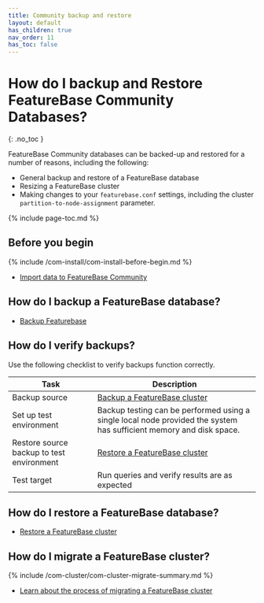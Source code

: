 ```yaml
---
title: Community backup and restore
layout: default
has_children: true
nav_order: 11
has_toc: false
---
```


# How do I backup and Restore FeatureBase Community Databases?
{: .no_toc }

FeatureBase Community databases can be backed-up and restored for a number of reasons, including the following:

* General backup and restore of a FeatureBase database
* Resizing a FeatureBase cluster
* Making changes to your `featurebase.conf` settings, including the cluster `partition-to-node-assignment` parameter.

{% include page-toc.md %}

## Before you begin

{% include /com-install/com-install-before-begin.md %}
* [Import data to FeatureBase Community](/docs/community/com-ingest/com-ingest-manage)

## How do I backup a FeatureBase database?

* [Backup Featurebase](/docs/community/com-backup/com-config-backup)

## How do I verify backups?

Use the following checklist to verify backups function correctly.

| Task | Description |
|---|---|
| Backup source | [Backup a FeatureBase cluster](/docs/community/com-backup/com-config-backup) |
| Set up test environment | Backup testing can be performed using a single local node provided the system has sufficient memory and disk space. |
| Restore source backup to test environment | [Restore a FeatureBase cluster](/docs/community/com-backup/com-config-restore) |
| Test target | Run queries and verify results are as expected |

## How do I restore a FeatureBase database?

* [Restore a FeatureBase cluster](/docs/community/com-backup/com-config-restore)

## How do I migrate a FeatureBase cluster?

{% include /com-cluster/com-cluster-migrate-summary.md %}

* [Learn about the process of migrating a FeatureBase cluster](/docs/community/com-cluster/com-cluster-migrate)
